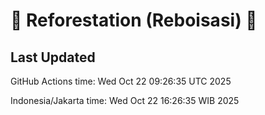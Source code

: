 
# 🌳 Reforestation (Reboisasi) 🌲

## Last Updated

GitHub Actions time: Wed Oct 22 09:26:35 UTC 2025

Indonesia/Jakarta time: Wed Oct 22 16:26:35 WIB 2025
